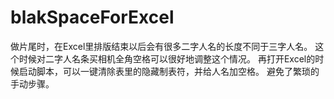 # blakSpaceForExcel
做片尾时，在Excel里排版结束以后会有很多二字人名的长度不同于三字人名。
这个时候对二字人名条买相机全角空格可以很好地调整这个情况。
再打开Excel的时候启动脚本，可以一键清除表里的隐藏制表符，并给人名加空格。
避免了繁琐的手动步骤。